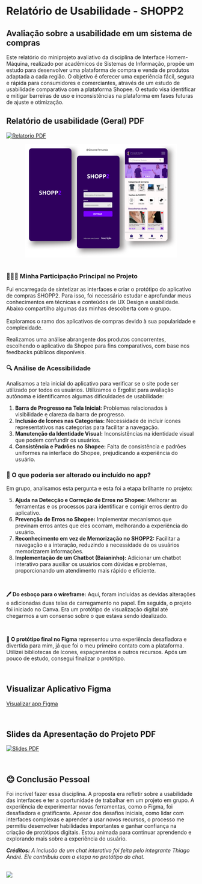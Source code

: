 <h1>Relatório de Usabilidade - SHOPP2</h1>

<h2>Avaliação sobre a usabilidade em um sistema de compras</h2>

Este relatório do miniprojeto avaliativo da disciplina de Interface Homem-Máquina, realizado por acadêmicos de Sistemas de Informação, propõe um estudo para desenvolver uma plataforma de compra e venda de produtos adaptada a cada região. 
O objetivo é oferecer uma experiência fácil, segura e rápida para consumidores e comerciantes, através de um estudo de usabilidade comparativa com a plataforma Shopee. O estudo visa identificar e mitigar barreiras de uso e inconsistências na plataforma em fases futuras de ajuste e otimização.

## Relatório de usabilidade (Geral) PDF

[![Relatorio PDF](https://img.shields.io/badge/Relatorio-PDF-purple)](https://drive.google.com/file/d/1sjgJqpYmRvUpO2ZmtukONP6-icWHGZ5q/view?usp=sharing)

<div style="display: flex; justify-content: center;">
    <img height="300" alt="Meu DesignShopp2.png" src="https://github.com/GiovanaMerces/RelatorioShopp2/blob/4707c6e1d2ef913d76a5ebe3659a37e9b14f18c4/Meu%20DesignShopp2.png" />
</div>

<br>

<h3>🙋🏻‍♀️ Minha Participação Principal no Projeto</h3>
Fui encarregada de sintetizar as interfaces e criar o protótipo do aplicativo de compras SHOPP2. Para isso, foi necessário estudar e aprofundar meus conhecimentos em técnicas e conteúdos de UX Design e usabilidade. Abaixo compartilho algumas das minhas descoberta com o grupo.
<br>
<br>
Exploramos o ramo dos aplicativos de compras devido à sua popularidade e complexidade.

Realizamos uma análise abrangente dos produtos concorrentes, escolhendo o aplicativo da Shopee para fins comparativos, com base nos feedbacks públicos disponíveis.

<h3> 🔍 Análise de Acessibilidade </h3> 

Analisamos a tela inicial do aplicativo para verificar se o site pode ser utilizado por todos os usuários. Utilizamos o Ergolist para avaliação autônoma e identificamos algumas dificuldades de usabilidade:

1. **Barra de Progresso na Tela Inicial:** Problemas relacionados à visibilidade e clareza da barra de progresso.
2. **Inclusão de Ícones nas Categorias:** Necessidade de incluir ícones representativos nas categorias para facilitar a navegação.
3. **Manutenção da Identidade Visual:** Inconsistências na identidade visual que podem confundir os usuários.
4. **Consistência e Padrões no Shopee:** Falta de consistência e padrões uniformes na interface do Shopee, prejudicando a experiência do usuário.

<h3> 🤔 O que poderia ser alterado ou incluído no app? </h3>

Em grupo, analisamos esta pergunta e esta foi a etapa brilhante no projeto:

5. **Ajuda na Detecção e Correção de Erros no Shopee:** Melhorar as ferramentas e os processos para identificar e corrigir erros dentro do aplicativo.
6. **Prevenção de Erros no Shopee:** Implementar mecanismos que previnam erros antes que eles ocorram, melhorando a experiência do usuário.
7. **Reconhecimento em vez de Memorização no SHOPP2:** Facilitar a navegação e a interação, reduzindo a necessidade de os usuários memorizarem informações.
8. **Implementação de um Chatbot (Baianinho):** Adicionar um chatbot interativo para auxiliar os usuários com dúvidas e problemas, proporcionando um atendimento mais rápido e eficiente.
<br>

**🖊 Do esboço para o wireframe:** Aqui, foram incluídas as devidas alterações e adicionadas duas telas de carregamento no papel. Em seguida, o projeto foi iniciado no Canva. Era um protótipo de visualização digital até chegarmos a um consenso sobre o que estava sendo idealizado.

<br>

**📱 O protótipo final no Figma** representou uma experiência desafiadora e divertida para mim, já que foi o meu primeiro contato com a plataforma. Utilizei bibliotecas de ícones, espaçamentos e outros recursos. Após um pouco de estudo, consegui finalizar o protótipo.

<br>

## Visualizar Aplicativo Figma

[Visualizar app Figma](https://www.figma.com/proto/AZY0v64H198pZVjGCQXIWD/Meu-Design?node-id=41-13&t=bkUag4MgXxJwofBk-1&scaling=scale-down&page-id=12%3A18)

<br>

## Slides da Apresentação do Projeto PDF

[![Slides PDF](https://img.shields.io/badge/Slides-PDF-blue)](https://drive.google.com/file/d/1fNWHi06H3kdQR5VoC2XV6WpQqUBRZVJ4/view?usp=sharing)

<br>

<h2>😊 Conclusão Pessoal</h2>

Foi incrível fazer essa disciplina. A proposta era refletir sobre a usabilidade das interfaces e ter a oportunidade de trabalhar em um projeto em grupo. A experiência de experimentar novas ferramentas, como o Figma, foi desafiadora e gratificante. Apesar dos desafios iniciais, como lidar com interfaces complexas e aprender a usar novos recursos, o processo me permitiu desenvolver habilidades importantes e ganhar confiança na criação de protótipos digitais. Estou animada para continuar aprendendo e explorando mais sobre a experiência do usuário.

***Créditos:*** *A inclusão de um chat interativo foi feita pelo integrante Thiago André. Ele contribuiu com a etapa no protótipo do chat.*

<br>

<a href="https://github.com/GiovanaMerces">
    <img src="https://img.shields.io/badge/GitHub-000000?style=for-the-badge&logo=github&logoColor=purple" />
</a>







